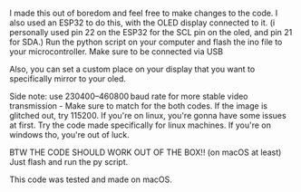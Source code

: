 I made this out of boredom and feel free to make changes to the code. I also used an ESP32 to do this, with the OLED display connected to it. (i personally used pin 22 on the ESP32 for the SCL pin on the oled, and pin 21 for SDA.) Run the python script on your computer and flash the ino file to your microcontroller.
Make sure to be connected via USB

Also, you can set a custom place on your display that you want to specifically mirror to your oled.

Side note: use 230400–460800 baud rate for more stable video transmission - Make sure to match for the both codes.
If the image is glitched out, try 115200. If you're on linux, you're gonna have some issues at first. Try the code made specifically for linux machines. If you're on windows tho, you're out of luck.

BTW THE CODE SHOULD WORK OUT OF THE BOX!! (on macOS at least) Just flash and run the py script.

This code was tested and made on macOS.
